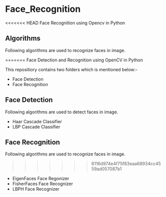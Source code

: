 # Face_Recognition
<<<<<<< HEAD
Face Recognition using Opencv in Python

## Algorithms
Following algorithms are used to recognize faces in image.

=======
Face Detection and Recognition using OpenCV in Python

This repositiory contains two folders which is mentioned below:-

- Face Detection
- Face Recognition

## Face Detection

Following algorithms are used to detect faces in image.
- Haar Cascade Classifier
- LBP Cascade Classifier

## Face Recognition
Following algorithms are used to recognize faces in image.
>>>>>>> 6116d974e4f75f83eaa68934cc4559ad057087b1
- EigenFaces Face Regonizer
- FisherFaces Face Recognizer
- LBPH Face Recognizer
